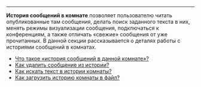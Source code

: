 ***

**История сообщений в комнате** позволяет пользователю читать опубликованные там сообщения, делать поиск заданного текста в них, менять режимы визуализации сообщения, подключаться к конференциям, а также отличать «свежие» сообщения от уже прочитанных. В данной секции рассказывается о деталях работы с историями сообщений в комнатах.

 - [Что такое «история сообщений в данной комнате»?](/articles/ru/faq/list#history)
 - [Как удалить сообщение из истории?](/articles/ru/faq/list#how-to-delete-a-message)
 - [Как искать текст в истории комнаты?](/articles/ru/faq/list#how-to-search-open-room)
 - [Как загрузить историю комнаты в файл?](/articles/ru/faq/list#how-to-download-room-history)

